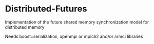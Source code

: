 Distributed-Futures
===================

Implementation of the future shared memory synchronization model for distributed memory 

Needs boost::serialization, openmpi or mpich2 and/or armci libraries
